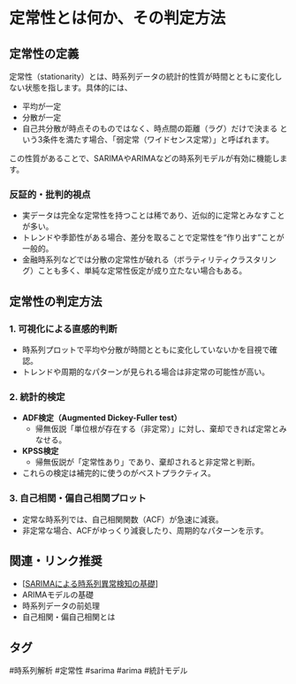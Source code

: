 # 定常性とは何か、その判定方法

## 定常性の定義
定常性（stationarity）とは、時系列データの統計的性質が時間とともに変化しない状態を指します。具体的には、
- 平均が一定
- 分散が一定
- 自己共分散が時点そのものではなく、時点間の距離（ラグ）だけで決まる
という3条件を満たす場合、「弱定常（ワイドセンス定常）」と呼ばれます。

この性質があることで、SARIMAやARIMAなどの時系列モデルが有効に機能します。

### 反証的・批判的視点
- 実データは完全な定常性を持つことは稀であり、近似的に定常とみなすことが多い。
- トレンドや季節性がある場合、差分を取ることで定常性を“作り出す”ことが一般的。
- 金融時系列などでは分散の定常性が破れる（ボラティリティクラスタリング）ことも多く、単純な定常性仮定が成り立たない場合もある。

## 定常性の判定方法

### 1. 可視化による直感的判断
- 時系列プロットで平均や分散が時間とともに変化していないかを目視で確認。
- トレンドや周期的なパターンが見られる場合は非定常の可能性が高い。

### 2. 統計的検定
- **ADF検定（Augmented Dickey-Fuller test）**
  - 帰無仮説「単位根が存在する（非定常）」に対し、棄却できれば定常とみなせる。
- **KPSS検定**
  - 帰無仮説が「定常性あり」であり、棄却されると非定常と判断。
- これらの検定は補完的に使うのがベストプラクティス。

### 3. 自己相関・偏自己相関プロット
- 定常な時系列では、自己相関関数（ACF）が急速に減衰。
- 非定常な場合、ACFがゆっくり減衰したり、周期的なパターンを示す。

## 関連・リンク推奨
- [[SARIMAによる時系列異常検知の基礎]]
- ARIMAモデルの基礎
- 時系列データの前処理
- 自己相関・偏自己相関とは

## タグ
#時系列解析 #定常性 #sarima #arima #統計モデル


[//begin]: # "Autogenerated link references for markdown compatibility"
[SARIMAによる時系列異常検知の基礎]: SARIMA%E3%81%AB%E3%82%88%E3%82%8B%E6%99%82%E7%B3%BB%E5%88%97%E7%95%B0%E5%B8%B8%E6%A4%9C%E7%9F%A5%E3%81%AE%E5%9F%BA%E7%A4%8E.md "SARIMAによる時系列異常検知の基礎"
[//end]: # "Autogenerated link references"

